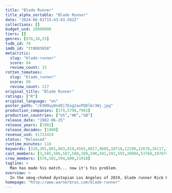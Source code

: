 ```yaml
---
title: "Blade Runner"
title_alpha_sortable: "Blade Runner"
date: "2024-06-01T15:43:43.562Z"
collections: []
budget_usd: 28000000
tiers: []
genres: [878,18,53]
tsdb_id: 78
imdb_id: "tt0083658"
metacritic:
  slug: "blade-runner"
  score: 84
  review_count: 15
rotten_tomatoes:
  slug: "blade_runner"
  score: 89
  review_count: 127
original_title: "Blade Runner"
ratings: ["R"]
original_language: "en"
poster_path: "/63N9uy8nd9j7Eog2axPQ8lbr3Wj.jpg"
production_companies: [174,5798,7965]
production_countries: ["US","HK","GB"]
release_date: "1982-06-25"
release_years: [1982]
release_decades: [1980]
revenue_usd: 41722424
status: "Released"
runtime_minutes: 118
keywords: [310,391,801,803,818,4565,6017,9685,10718,12190,12670,34117,178657,207268,233512,257783]
cast_members: [3,585,586,587,588,589,590,591,592,593,20904,53760,107074,951333,112965]
crew_members: [578,581,594,600,21918]
tagline: >
  Man has made his match... now it's his problem.
overview: >
  In the smog-choked dystopian Los Angeles of 2019, blade runner Rick Deckard is called out of retirement to terminate a quartet of replicants who have escaped to Earth seeking their creator for a way to extend their short life spans.
homepage: "http://www.warnerbros.com/blade-runner"
---
```


